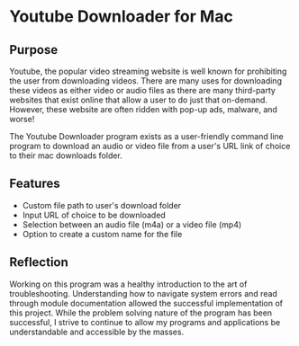 # Youtube Downloader for Mac

## Purpose

Youtube, the popular video streaming website is well known for prohibiting the
user from downloading videos.  There are many uses for downloading these videos
as either video or audio files as there are many third-party websites that
exist online that allow a user to do just that on-demand.  However, these
website are often ridden with pop-up ads, malware, and worse!

The Youtube Downloader program exists as a user-friendly command line program
to download an audio or video file from a user's URL link of choice to their mac
downloads folder.

## Features

- Custom file path to user's download folder
- Input URL of choice to be downloaded
- Selection between an audio file (m4a) or a video file (mp4)
- Option to create a custom name for the file

## Reflection

Working on this program was a healthy introduction to the art of troubleshooting.
Understanding how to navigate system errors and read through module documentation
allowed the successful implementation of this project.  While the problem solving
nature of the program has been successful, I strive to continue to allow my
programs and applications be understandable and accessible by the masses.
